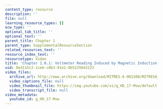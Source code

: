 ```yaml
---
content_type: resource
description: ''
file: null
learning_resource_types: []
ocw_type: ''
optional_tab_title: ''
optional_text: ''
parent_title: Chapter 1
parent_type: SupplementalResourceSection
related_resources_text: ''
resource_index_text: ''
resourcetype: Video
title: 'Chapter 1.6.1: Voltmeter Reading Induced by Magnetic Induction (demo only)'
uid: 8ed115c2-1ceb-c0b3-91e2-0b5225642223
video_files:
  archive_url: http://www.archive.org/download/MITRES.6-001S08/MITRES6_001S08_1-6-1_demo_220k.mp4
  video_captions_file: null
  video_thumbnail_file: https://img.youtube.com/vi/g_HD_17-Msw/default.jpg
  video_transcript_file: null
video_metadata:
  youtube_id: g_HD_17-Msw
---
```

